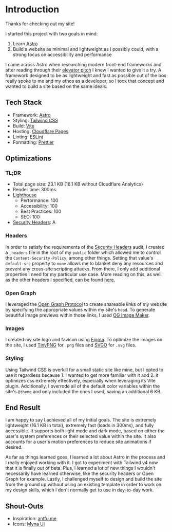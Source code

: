 # Introduction

Thanks for checking out my site!

I started this project with two goals in mind:

1. Learn [Astro](https://astro.build/)
2. Build a website as minimal and lightweight as I possibly could, with a strong focus on accessibility and performance

I came across Astro when researching modern front-end frameworks and after reading through their [elevator pitch](https://docs.astro.build/en/concepts/why-astro/) I knew I wanted to give it a try. A framework designed to be as lightweight and fast as possible out of the box really spoke to me and my ethos as a developer, so I took that concept and wanted to build a site based on the same ideals.

## Tech Stack

- Framework: [Astro](https://astro.build/)
- Styling: [Tailwind CSS](https://tailwindcss.com/)
- Build: [Vite](https://vite.dev/)
- Hosting: [Cloudflare Pages](https://www.cloudflare.com/)
- Linting: [ESLint](https://eslint.org/)
- Formatting: [Prettier](https://prettier.io/)

## Optimizations

### TL;DR

- Total page size: 23.1 KB (16.1 KB without Cloudflare Analytics)
- Render time: 300ms
- [Lighthouse](https://pagespeed.web.dev/analysis/https-hunter-simpson-dev/r7m7wr7yk1?form_factor=desktop)
  - Performance: 100
  - Accessibility: 100
  - Best Practices: 100
  - SEO: 100
- [Security Headers](https://securityheaders.com/): A

### Headers

In order to satisfy the requirements of the [Security Headers](https://securityheaders.com/) audit, I created a `_headers` file in the root of my `public` folder which allowed me to control the `Content-Security-Policy`, among other things. Setting that value's `default-src` property to `none` allows me to blanket deny any resources and prevent any cross-site scripting attacks. From there, I only add additional properties I need for my particular use case. More reading on this, as well as the other headers I specified, can be found [here](https://developer.mozilla.org/en-US/docs/Web/HTTP/CSP).

### Open Graph

I leveraged the [Open Graph Protocol](https://ogp.me/) to create shareable links of my website by specifying the appropriate values within my site's `head`. To generate beautiful image previews within those links, I used [OG Image Maker](https://ogimagemaker.com/).

### Images

I created my site logo and favicon using [Figma](https://www.figma.com/). To optimize the images on the site, I used [TinyPNG](https://tinypng.com/) for `.png` files and [SVGO](https://jakearchibald.github.io/svgomg/) for `.svg` files.

### Styling

Using Tailwind CSS is overkill for a small static site like mine, but I opted to use it regardless because 1. I wanted to get more familiar with it and 2. it optimizes css extremely effectively, especially when leveraging its Vite plugin. Additionally, I overrode all of the default color variables within the site's `@theme` and only included the ones I used, saving an additional 6 KB.

## End Result

I am happy to say I achieved all of my initial goals. The site is extremely lightweight (16.1 KB in total), extremely fast (loads in 300ms), and fully accessible. It supports both light mode and dark mode, based on either the user's system preferences or their selected value within the site. It also accounts for a user's motion preferences to reduce site animations if desired.

As far as things learned goes, I learned a lot about Astro in the process and I really enjoyed working with it. I got to experiment with Tailwind v4 now that it is finally out of beta. Plus, I learned a lot of new things I wouldn't necessarily have learned otherwise, like the security headers or Open Graph for example. Lastly, I challenged myself to design and build the site from the ground up without using an existing template in order to work on my design skills, which I don't normally get to use in day-to-day work.

## Shout-Outs

- Inspiration: [antfu.me](https://antfu.me/)
- Icons: [Myna UI](https://icon-sets.iconify.design/mynaui/)
